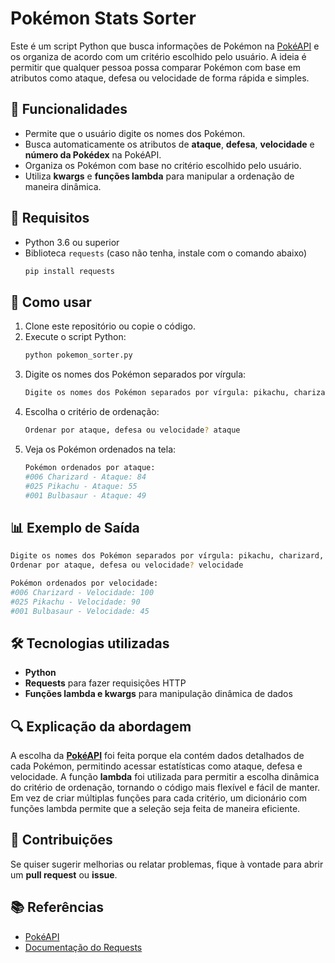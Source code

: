 # Pokémon Stats Sorter

Este é um script Python que busca informações de Pokémon na [PokéAPI](https://pokeapi.co/) e os organiza de acordo com um critério escolhido pelo usuário. A ideia é permitir que qualquer pessoa possa comparar Pokémon com base em atributos como ataque, defesa ou velocidade de forma rápida e simples.

## 📌 Funcionalidades
- Permite que o usuário digite os nomes dos Pokémon.
- Busca automaticamente os atributos de **ataque**, **defesa**, **velocidade** e **número da Pokédex** na PokéAPI.
- Organiza os Pokémon com base no critério escolhido pelo usuário.
- Utiliza **kwargs** e **funções lambda** para manipular a ordenação de maneira dinâmica.

## 🔧 Requisitos
- Python 3.6 ou superior
- Biblioteca `requests` (caso não tenha, instale com o comando abaixo)
  ```sh
  pip install requests
  ```

## 🚀 Como usar
1. Clone este repositório ou copie o código.
2. Execute o script Python:
   ```sh
   python pokemon_sorter.py
   ```
3. Digite os nomes dos Pokémon separados por vírgula:
   ```sh
   Digite os nomes dos Pokémon separados por vírgula: pikachu, charizard, bulbasaur
   ```
4. Escolha o critério de ordenação:
   ```sh
   Ordenar por ataque, defesa ou velocidade? ataque
   ```
5. Veja os Pokémon ordenados na tela:
   ```sh
   Pokémon ordenados por ataque:
   #006 Charizard - Ataque: 84
   #025 Pikachu - Ataque: 55
   #001 Bulbasaur - Ataque: 49
   ```

## 📊 Exemplo de Saída
```sh
Digite os nomes dos Pokémon separados por vírgula: pikachu, charizard, bulbasaur
Ordenar por ataque, defesa ou velocidade? velocidade

Pokémon ordenados por velocidade:
#006 Charizard - Velocidade: 100
#025 Pikachu - Velocidade: 90
#001 Bulbasaur - Velocidade: 45
```

## 🛠 Tecnologias utilizadas
- **Python**
- **Requests** para fazer requisições HTTP
- **Funções lambda e kwargs** para manipulação dinâmica de dados

## 🔍 Explicação da abordagem
A escolha da **[PokéAPI](https://pokeapi.co/)** foi feita porque ela contém dados detalhados de cada Pokémon, permitindo acessar estatísticas como ataque, defesa e velocidade. A função **lambda** foi utilizada para permitir a escolha dinâmica do critério de ordenação, tornando o código mais flexível e fácil de manter. Em vez de criar múltiplas funções para cada critério, um dicionário com funções lambda permite que a seleção seja feita de maneira eficiente.

## 🤝 Contribuições
Se quiser sugerir melhorias ou relatar problemas, fique à vontade para abrir um **pull request** ou **issue**.

## 📚 Referências
- [PokéAPI](https://pokeapi.co/)
- [Documentação do Requests](https://docs.python-requests.org/en/latest/)
